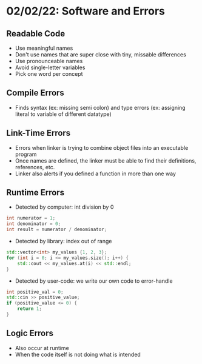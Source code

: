 # 02/02/22: Software and Errors

## Readable Code
- Use meaningful names
- Don't use names that are super close with tiny, missable differences 
- Use pronounceable names
- Avoid single-letter variables
- Pick one word per concept 

## Compile Errors
- Finds syntax (ex: missing semi colon) and type errors (ex: assigning literal to variable of different datatype)

## Link-Time Errors
- Errors when linker is trying to combine object files into an executable program 
- Once names are defined, the linker must be able to find their definitions, references, etc.
- Linker also alerts if you defined a function in more than one way

## Runtime Errors
- Detected by computer: int division by 0
``` cpp
int numerator = 1;
int denominator = 0;
int result = numerator / denominator; 
```

- Detected by library: index out of range  
``` cpp
std::vector<int> my_values {1, 2, 3};
for (int i = 0; i <= my_values.size(); i++) {
    std::cout << my_values.at(i) << std::endl;
}
```

- Detected by user-code: we write our own code to error-handle 
``` cpp
int positive_val = 0;
std::cin >> positive_value;
if (positive_value <= 0) {
    return 1;
}
```

## Logic Errors
- Also occur at runtime
- When the code itself is not doing what is intended